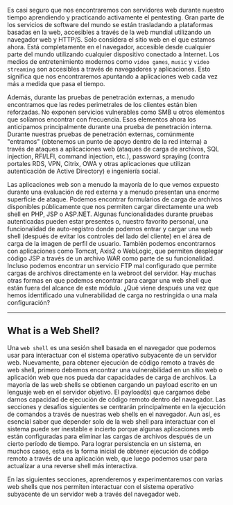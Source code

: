 Es casi seguro que nos encontraremos con servidores web durante nuestro tiempo aprendiendo y practicando activamente el pentesting. Gran parte de los servicios de software del mundo se están trasladando a plataformas basadas en la web, accesibles a través de la web mundial utilizando un navegador web y HTTP/S. Solo considera el sitio web en el que estamos ahora. Está completamente en el navegador, accesible desde cualquier parte del mundo utilizando cualquier dispositivo conectado a Internet. Los medios de entretenimiento modernos como `video games`, `music` y `video streaming` son accesibles a través de navegadores y aplicaciones. Esto significa que nos encontraremos apuntando a aplicaciones web cada vez más a medida que pasa el tiempo.

Además, durante las pruebas de penetración externas, a menudo encontramos que las redes perimetrales de los clientes están bien reforzadas. No exponen servicios vulnerables como SMB u otros elementos que solíamos encontrar con frecuencia. Esos elementos ahora los anticipamos principalmente durante una prueba de penetración interna. Durante nuestras pruebas de penetración externas, comúnmente "entramos" (obtenemos un punto de apoyo dentro de la red interna) a través de ataques a aplicaciones web (ataques de carga de archivos, SQL injection, RFI/LFI, command injection, etc.), password spraying (contra portales RDS, VPN, Citrix, OWA y otras aplicaciones que utilizan autenticación de Active Directory) e ingeniería social.

Las aplicaciones web son a menudo la mayoría de lo que vemos expuesto durante una evaluación de red externa y a menudo presentan una enorme superficie de ataque. Podemos encontrar formularios de carga de archivos disponibles públicamente que nos permiten cargar directamente una web shell en PHP, JSP o ASP.NET. Algunas funcionalidades durante pruebas autenticadas pueden estar presentes o, nuestro favorito personal, una funcionalidad de auto-registro donde podemos entrar y cargar una web shell (después de evitar los controles del lado del cliente) en el área de carga de la imagen de perfil de usuario. También podemos encontrarnos con aplicaciones como Tomcat, Axis2 o WebLogic, que permiten desplegar código JSP a través de un archivo WAR como parte de su funcionalidad. Incluso podemos encontrar un servicio FTP mal configurado que permite cargas de archivos directamente en la webroot del servidor. Hay muchas otras formas en que podemos encontrar para cargar una web shell que están fuera del alcance de este módulo. ¿Qué viene después una vez que hemos identificado una vulnerabilidad de carga no restringida o una mala configuración?

---

## What is a Web Shell?

Una `web shell` es una sesión shell basada en el navegador que podemos usar para interactuar con el sistema operativo subyacente de un servidor web. Nuevamente, para obtener ejecución de código remoto a través de web shell, primero debemos encontrar una vulnerabilidad en un sitio web o aplicación web que nos pueda dar capacidades de carga de archivos. La mayoría de las web shells se obtienen cargando un payload escrito en un lenguaje web en el servidor objetivo. El payload(s) que cargamos debe darnos capacidad de ejecución de código remoto dentro del navegador. Las secciones y desafíos siguientes se centrarán principalmente en la ejecución de comandos a través de nuestras web shells en el navegador. Aun así, es esencial saber que depender solo de la web shell para interactuar con el sistema puede ser inestable e incierto porque algunas aplicaciones web están configuradas para eliminar las cargas de archivos después de un cierto período de tiempo. Para lograr persistencia en un sistema, en muchos casos, esta es la forma inicial de obtener ejecución de código remoto a través de una aplicación web, que luego podemos usar para actualizar a una reverse shell más interactiva.

En las siguientes secciones, aprenderemos y experimentaremos con varias web shells que nos permiten interactuar con el sistema operativo subyacente de un servidor web a través del navegador web.